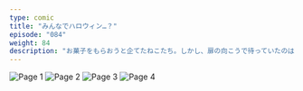```yaml
---
type: comic
title: "みんなでハロウィン…？"
episode: "084"
weight: 84
description: "お菓子をもらおうと企てたねこたち。しかし、扉の向こうで待っていたのはエミリーの思いがけない仮装。驚いた後は、みんなでハロウィンを楽しみました。😄"
---
```


![Page 1](name-1.jpg)
![Page 2](name-2.jpg)
![Page 3](name-3.jpg)
![Page 4](name-4.jpg)
